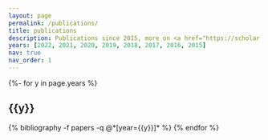 ```yaml
---
layout: page
permalink: /publications/
title: publications
description: Publications since 2015, more on <a href="https://scholar.google.com/citations?user=tXyPbHcAAAAJ&hl=en">google scholar</a>.
years: [2022, 2021, 2020, 2019, 2018, 2017, 2016, 2015]
nav: true
nav_order: 1
---
```

<!-- _pages/publications.md -->
<div class="publications">

{%- for y in page.years %}
  <h2 class="year">{{y}}</h2>
  {% bibliography -f papers -q @*[year={{y}}]* %}
{% endfor %}

</div>
